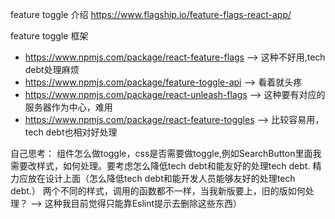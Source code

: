 feature toggle 介绍
https://www.flagship.io/feature-flags-react-app/

feature toggle 框架
- https://www.npmjs.com/package/react-feature-flags --> 这种不好用,tech debt处理麻烦
- https://www.npmjs.com/package/feature-toggle-api --> 看着就头疼
- https://www.npmjs.com/package/react-unleash-flags --> 这种要有对应的服务器作为中心，难用
- https://www.npmjs.com/package/react-feature-toggles --> 比较容易用，tech debt也相对好处理

自己思考：
组件怎么做toggle，css是否需要做toggle,例如SearchButton里面我需要改样式，如何处理。要考虑怎么降低tech debt和能友好的处理tech debt.
精力应放在设计上面（怎么降低tech debt和能开发人员能够友好的处理tech debt.）
两个不同的样式，调用的函数都不一样，当我新版要上，旧的版如何处理？ --> 这种我目前觉得只能靠Eslint提示去删除这些东西）
